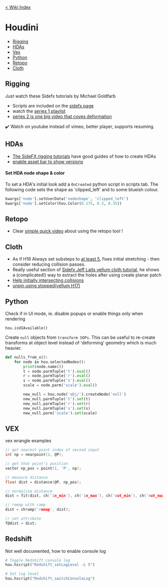 [< Wiki Index](/README.md)

# Houdini

 - [Rigging](#rigging)
 - [HDAs](#hdas)
 - [Vex](#vex)
 - [Python](#python)
 - [Retopo](#retopo)
 - [Cloth](#cloth)
 
 
## Rigging
Just watch these Sidefx tutorials by Michael Goldfarb
 - Scripts are included on the [sidefx page](https://www.sidefx.com/tutorials/rigging-series-01-hda-spine/)
 - watch the [series 1 playlist](https://www.youtube.com/playlist?list=PLXNFA1EysfYkxrb8DlW05gBi1LOZKBbHS)
 - [series 2 is one big video that coves deformation](https://www.youtube.com/watch?v=vinCWv20Ib4) 

:heavy_check_mark: Watch on youtube instead of vimeo, better player, supports resuming.


## HDAs
 - [The SideFX rigging tutorials](https://www.youtube.com/playlist?list=PLXNFA1EysfYkxrb8DlW05gBi1LOZKBbHS) have good guides of how to create HDAs
 - [enable asset bar to show versions](https://youtu.be/jxpb36URQ9M?t=471)

#### Set HDA node shape & color
To set a HDA's initial look add a `OnCreated` python script in scripts tab. The following code sets the shape as 'clipped_left' and to some blueish colour.

```python
kwargs['node'].setUserData('nodeshape', 'clipped_left')
kwargs['node'].setColor(hou.Color(0.175, 0.3, 0.35))
```

## Retopo
 - Clear [simple quick video](https://www.youtube.com/watch?v=yAF3HtIFiVc) about using the retopo tool !
 
 
## Cloth
 - As if H18 Always set substeps to [at least 5](https://youtu.be/1ztATWCOwn8?t=94), fixes initial stretching - then consider reducing collision passes.
 - Really useful section of [Sidefx Jeff Laits vellum cloth tutorial](
https://youtu.be/4nC-L19400I?t=12200), he shows a (complicated!) way to extract the holes after using create planar patch
 - [Help initially intersecting collisions](https://youtu.be/4nC-L19400I?t=2344)
 - [unpin using stopped(vellum H17)](https://youtu.be/NwabG-znu9Y?t=3113)

## Python

Check if in UI mode, ie. disable popups or enable things only when rendering

```pythob
hou.isUIAvailable()
```

Create `null` objects from `transform SOPs`.
This can be useful to re-create transforms at object level instead of 'deforming' geometry which is much heavier.

```python
def nulls_from_x():
    for node in hou.selectedNodes():
        print(node.name())
        t = node.parmTuple('t').eval()
        r = node.parmTuple('r').eval()
        s = node.parmTuple('s').eval()
        scale = node.parm('scale').eval()

        new_null = hou.node('obj/').createNode('null')
        new_null.parmTuple('t').set(t)
        new_null.parmTuple('r').set(r)
        new_null.parmTuple('s').set(s)
        new_null.parm('scale').set(scale)
```

## VEX
vex wrangle examples
```c
// get nearest point index of second input
int np = nearpoint(1, @P);

// get that point's position
vector np_pos = point(1, 'P', np);

// measure distance
float dist = distance(@P, np_pos);

// normalise distance
dist = fit(dist, ch('in_min'), ch('in_max'), ch('out_min'), ch('out_max'));

// remap with ramp
dist = chramp('remap', dist);

// set attribute
f@dist = dist;
```

## Redshift
Not well documented, how to enable console log
```python
# Toggle Redshift console log
hou.hscript("Redshift_setLogLevel -L 5")

# Set log level
hou.hscript("Redshift_switchConsoleLog")
```
